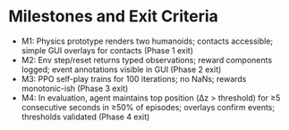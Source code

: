 # Milestones and Exit Criteria

- M1: Physics prototype renders two humanoids; contacts accessible; simple GUI overlays for contacts (Phase 1 exit)
- M2: Env step/reset returns typed observations; reward components logged; event annotations visible in GUI (Phase 2 exit)
- M3: PPO self-play trains for 100 iterations; no NaNs; rewards monotonic-ish (Phase 3 exit)
- M4: In evaluation, agent maintains top position (Δz > threshold) for ≥5 consecutive seconds in ≥50% of episodes; overlays confirm events; thresholds validated (Phase 4 exit)
